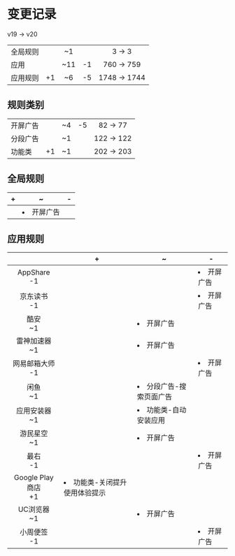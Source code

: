 # 变更记录

v19 -> v20

||||||
|-|:-:|:-:|:-:|:-:|
|全局规则||~1||3 -> 3|
|应用||~11|-1|760 -> 759|
|应用规则|+1|~6|-5|1748 -> 1744|

## 规则类别

||||||
|-|:-:|:-:|:-:|:-:|
|开屏广告||~4|-5|82 -> 77|
|分段广告||~1||122 -> 122|
|功能类|+1|~1||202 -> 203|

## 全局规则

|+|~|-|
|-|-|-|
||<li>开屏广告||

## 应用规则

||+|~|-|
|:-:|-|-|-|
|AppShare<br>-1|||<li>开屏广告|
|京东读书<br>-1|||<li>开屏广告|
|酷安<br>~1||<li>开屏广告||
|雷神加速器<br>~1||<li>开屏广告||
|网易邮箱大师<br>-1|||<li>开屏广告|
|闲鱼<br>~1||<li>分段广告-搜索页面广告||
|应用安装器<br>~1||<li>功能类-自动安装应用||
|游民星空<br>~1||<li>开屏广告||
|最右<br>-1|||<li>开屏广告|
|Google Play 商店<br>+1|<li>功能类-关闭提升使用体验提示|||
|UC浏览器<br>~1||<li>开屏广告||
|小周便签<br>-1|||<li>开屏广告|
